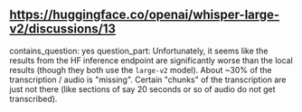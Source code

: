 ## https://huggingface.co/openai/whisper-large-v2/discussions/13

contains_question: yes
question_part: Unfortunately, it seems like the results from the HF inference endpoint are significantly worse than the local results (though they both use the `large-v2` model). About ~30% of the transcription / audio is "missing". Certain "chunks" of the transcription are just not there (like sections of say 20 seconds or so of audio do not get transcribed).